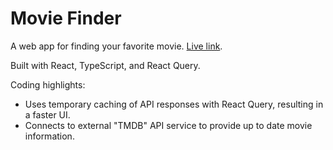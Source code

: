 Movie Finder
========

A web app for finding your favorite movie. [Live link](https://codymcnamara.github.io/react-movie-finder/).

Built with React, TypeScript, and React Query.

Coding highlights:

*   Uses temporary caching of API responses with React Query, resulting in a faster UI.
*   Connects to external "TMDB" API service to provide up to date movie information.